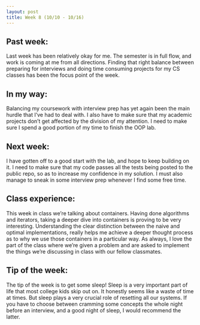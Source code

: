 ```yaml
---
layout: post
title: Week 8 (10/10 - 10/16)
---
```

## Past week:
Last week has been relatively okay for me. The semester is in full flow, and work is coming at me from all directions. Finding that right balance between preparing for interviews and doing time consuming projects for my CS classes has been the focus point of the week.

## In my way:
Balancing my coursework with interview prep has yet again been the main hurdle that I’ve had to deal with. I also have to make sure that my academic projects don’t get affected by the division of my attention. I need to make sure I spend a good portion of my time to finish the OOP lab.

## Next week:
I have gotten off to a good start with the lab, and hope to keep building on it. I need to make sure that my code passes all the tests being posted to the public repo, so as to increase my confidence in my solution. I must also manage to sneak in some interview prep whenever I find some free time.

## Class experience:
This week in class we’re talking about containers. Having done algorithms and iterators, taking a deeper dive into containers is proving to be very interesting. Understanding the clear distinction between the naive and optimal implementations, really helps me achieve a deeper thought process as to why we use those containers in a particular way. As always, I love the part of the class where we’re given a problem and are asked to implement the things we’re discussing in class with our fellow classmates. 

## Tip of the week:
The tip of the week is to get some sleep! Sleep is a very important part of life that most college kids skip out on. It honestly seems like a waste of time at times. But sleep plays a very crucial role of resetting all our systems. If you have to choose between cramming some concepts the whole night before an interview, and a good night of sleep, I would recommend the latter.
